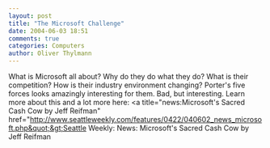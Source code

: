 ```yaml
---
layout: post
title: "The Microsoft Challenge"
date: 2004-06-03 18:51
comments: true
categories: Computers
author: Oliver Thylmann
---
```



What is Microsoft all about? Why do they do what they do? What is their competition? How is their industry environment changing? Porter's five forces looks amazingly interesting for them. Bad, but interesting. Learn more about this and a lot more here: &lt;a title=&quot;news:Microsoft's Sacred Cash Cow by Jeff Reifman&quot; href=&quot;http://www.seattleweekly.com/features/0422/040602_news_microsoft.php&quot;&gt;Seattle Weekly: News: Microsoft's Sacred Cash Cow by Jeff Reifman


